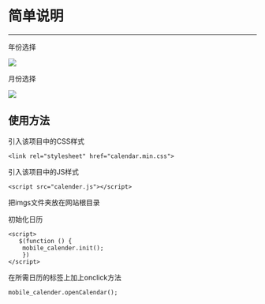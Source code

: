 #  简单说明
---
年份选择

![](http://photo.gz-studio.com.cn/uploads/images/2016/06/23/146666567149946.png)

月份选择

![](http://photo.gz-studio.com.cn/uploads/images/2016/06/23/146666571362764.png)


## 使用方法

引入该项目中的CSS样式

	<link rel="stylesheet" href="calendar.min.css">

引入该项目中的JS样式

	<script src="calender.js"></script>

把imgs文件夹放在网站根目录

初始化日历

	<script>
	   $(function () {
        mobile_calender.init();
        })
	</script>

在所需日历的标签上加上onclick方法

	mobile_calender.openCalendar();